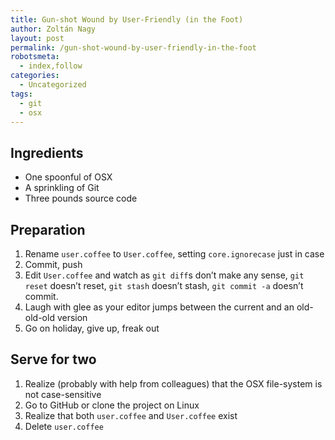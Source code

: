 ```yaml
---
title: Gun-shot Wound by User-Friendly (in the Foot)
author: Zoltán Nagy
layout: post
permalink: /gun-shot-wound-by-user-friendly-in-the-foot
robotsmeta:
  - index,follow
categories:
  - Uncategorized
tags:
  - git
  - osx
---
```

## Ingredients

*   One spoonful of OSX
*   A sprinkling of Git
*   Three pounds source code

## Preparation

1.  Rename `user.coffee` to `User.coffee`, setting `core.ignorecase` just in case
2.  Commit, push
3.  Edit `User.coffee` and watch as `git diff`s don’t make any sense, `git reset` doesn’t reset, `git stash` doesn’t stash, `git commit -a` doesn’t commit.
4.  Laugh with glee as your editor jumps between the current and an old-old-old version
5.  Go on holiday, give up, freak out

## Serve for two

1.  Realize (probably with help from colleagues) that the OSX file-system is not case-sensitive
2.  Go to GitHub or clone the project on Linux
3.  Realize that both `user.coffee` and `User.coffee` exist
4.  Delete `user.coffee`
